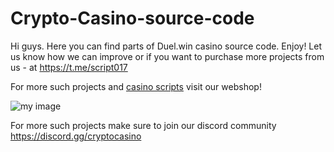 # Crypto-Casino-source-code

Hi guys.
Here you can find parts of Duel.win casino source code. Enjoy!
Let us know how we can improve or if you want to purchase more projects from us - at https://t.me/script017

For more such projects and [casino scripts](https://casinoscripts.shop/) visit our webshop!

![my image](https://buycasinoscripts.com/wp-content/uploads/2024/03/Frame-588-1024x127.png)

For more such projects make sure to join our discord community https://discord.gg/cryptocasino
